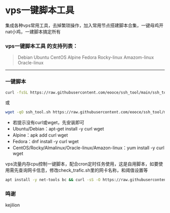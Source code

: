 # vps一键脚本工具
集成各种vps常用工具，去掉繁琐操作，加入常用节点搭建脚本合集，一键母鸡开nat小鸡，一建脚本搞定所有

### vps一键脚本工具 的支持列表：
>Debian
>Ubuntu
>CentOS
>Alpine
>Fedora
>Rocky-linux
>Amazom-linux
>Oracle-linux
***
### 一键脚本
```bash
curl -fsSL https://raw.githubusercontent.com/eooce/ssh_tool/main/ssh_tool.sh -o ssh_tool.sh && chmod +x ssh_tool.sh && ./ssh_tool.sh
```
或
```bash
wget -qO ssh_tool.sh https://raw.githubusercontent.com/eooce/ssh_tool/main/ssh_tool.sh && chmod +x ssh_tool.sh && ./ssh_tool.sh
```

* 若提示没有curl或wget，先安装即可
* Ubuntu/Debian：apt-get install -y curl wget
* Alpine：apk add curl wget
* Fedora：dnf install -y curl wget
* CentOS/Rocky/Almalinux/Oracle-linux/Amazon-linux：yum install -y curl wget

vps流量内存cpu控制一键脚本，配合cron定时任务使用，这是自用脚本，如要使用需先查询网卡信息，修改check_trafic.sh里的网卡名称，和阈值设置等
```bash
apt install -y net-tools bc && curl -sS -O https://raw.githubusercontent.com/eooce/ssh_tool/main/check_trafic.sh && chmod +x check_trafic.sh && bash check_trafic.sh
```

### 鸣谢
kejilion
